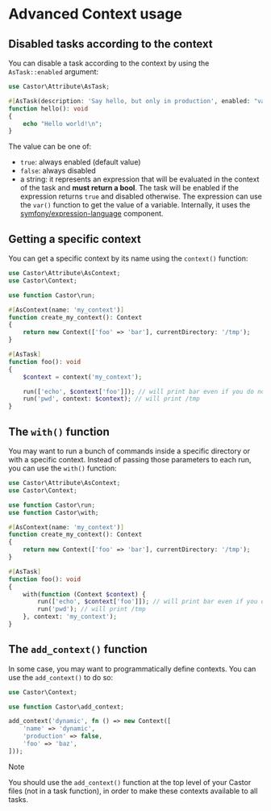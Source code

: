 # Advanced Context usage

## Disabled tasks according to the context

You can disable a task according to the context by using the
`AsTask::enabled` argument:

```php
use Castor\Attribute\AsTask;

#[AsTask(description: 'Say hello, but only in production', enabled: "var('production') == true")]
function hello(): void
{
    echo "Hello world!\n";
}
```

The value can be one of:

* `true`: always enabled (default value)
* `false`: always disabled
* a string: it represents an expression that will be evaluated in the context of
  the task and **must return a bool**. The task will be enabled if the
  expression returns `true` and disabled otherwise. The expression can use the
  `var()` function to get the value of a variable. Internally, it uses the
  [symfony/expression-language](https://symfony.com/doc/current/components/expression_language.html)
  component.

## Getting a specific context

You can get a specific context by its name using the `context()` function:

```php
use Castor\Attribute\AsContext;
use Castor\Context;

use function Castor\run;

#[AsContext(name: 'my_context')]
function create_my_context(): Context
{
    return new Context(['foo' => 'bar'], currentDirectory: '/tmp');
}

#[AsTask]
function foo(): void
{
    $context = context('my_context');

    run(['echo', $context['foo']]); // will print bar even if you do not use the --context option
    run('pwd', context: $context); // will print /tmp
}
```

## The `with()` function

You may want to run a bunch of commands inside a specific directory or with a
specific context. Instead of passing those parameters to each run, you can use
the `with()` function:

```php
use Castor\Attribute\AsContext;
use Castor\Context;

use function Castor\run;
use function Castor\with;

#[AsContext(name: 'my_context')]
function create_my_context(): Context
{
    return new Context(['foo' => 'bar'], currentDirectory: '/tmp');
}

#[AsTask]
function foo(): void
{
    with(function (Context $context) {
        run(['echo', $context['foo']]); // will print bar even if you do not use the --context option
        run('pwd'); // will print /tmp
    }, context: 'my_context');
}
```

## The `add_context()` function

In some case, you may want to programmatically define contexts. You can use the
`add_context()` to do so:

```php
use Castor\Context;

use function Castor\add_context;

add_context('dynamic', fn () => new Context([
    'name' => 'dynamic',
    'production' => false,
    'foo' => 'baz',
]));
```

> [!NOTE]
> You should use the `add_context()` function at the top level of your Castor
> files (not in a task function), in order to make these contexts available to
> all tasks.
